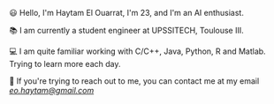 :smiley: Hello, I'm Haytam El Ouarrat, I'm 23, and I'm an AI enthusiast.

:books: I am currently a student engineer at UPSSITECH, Toulouse III.

:computer: I am quite familiar working with C/C++, Java, Python, R and Matlab. Trying to learn more each day.

:email: If you're trying to reach out to me, you can contact me at my email *eo.haytam@gmail.com*
